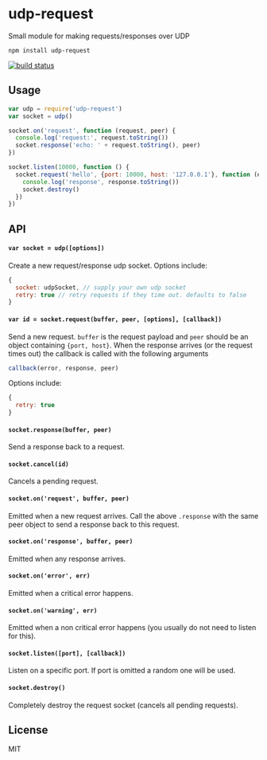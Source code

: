 # udp-request

Small module for making requests/responses over UDP

```
npm install udp-request
```

[![build status](http://img.shields.io/travis/mafintosh/udp-request.svg?style=flat)](http://travis-ci.org/mafintosh/udp-request)

## Usage

``` js
var udp = require('udp-request')
var socket = udp()

socket.on('request', function (request, peer) {
  console.log('request:', request.toString())
  socket.response('echo: ' + request.toString(), peer)
})

socket.listen(10000, function () {
  socket.request('hello', {port: 10000, host: '127.0.0.1'}, function (err, response) {
    console.log('response', response.toString())
    socket.destroy()
  })
})
```

## API

#### `var socket = udp([options])`

Create a new request/response udp socket. Options include:

``` js
{
  socket: udpSocket, // supply your own udp socket
  retry: true // retry requests if they time out. defaults to false
}
```

#### `var id = socket.request(buffer, peer, [options], [callback])`

Send a new request. `buffer` is the request payload and `peer` should be an object containing `{port, host}`.
When the response arrives (or the request times out) the callback is called with the following arguments

``` js
callback(error, response, peer)
```

Options include:

``` js
{
  retry: true
}
```

#### `socket.response(buffer, peer)`

Send a response back to a request.

#### `socket.cancel(id)`

Cancels a pending request.

#### `socket.on('request', buffer, peer)`

Emitted when a new request arrives. Call the above `.response` with the same peer object to send a response back to this request.

#### `socket.on('response', buffer, peer)`

Emitted when any response arrives.

#### `socket.on('error', err)`

Emitted when a critical error happens.

#### `socket.on('warning', err)`

Emitted when a non critical error happens (you usually do not need to listen for this).

#### `socket.listen([port], [callback])`

Listen on a specific port. If port is omitted a random one will be used.

#### `socket.destroy()`

Completely destroy the request socket (cancels all pending requests).

## License

MIT
